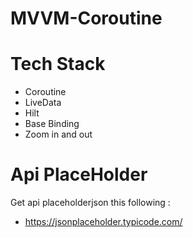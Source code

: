 # MVVM-Coroutine

# Tech Stack

* Coroutine
* LiveData
* Hilt
* Base Binding
* Zoom in and out



# Api PlaceHolder

Get api placeholderjson this following : 
* https://jsonplaceholder.typicode.com/


